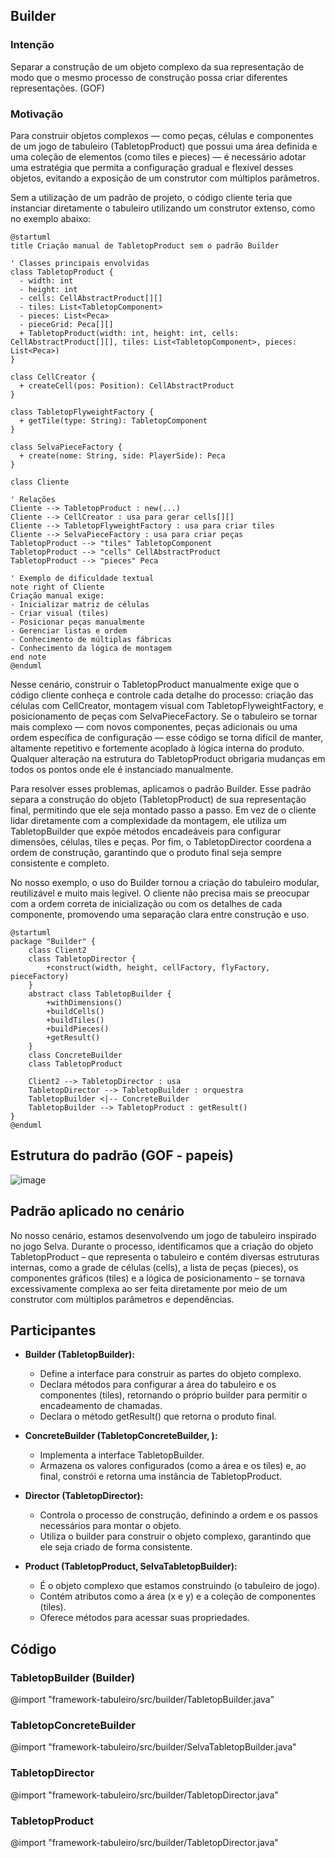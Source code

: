 ## Builder

### Intenção

Separar a construção de um objeto complexo da sua representação de modo que o mesmo processo de construção possa criar diferentes representações.
(GOF)

### Motivação
Para construir objetos complexos — como peças, células e componentes de um jogo de tabuleiro (TabletopProduct) que possui uma área definida e uma coleção de elementos (como tiles e pieces) — é necessário adotar uma estratégia que permita a configuração gradual e flexível desses objetos, evitando a exposição de um construtor com múltiplos parâmetros.

Sem a utilização de um padrão de projeto, o código cliente teria que instanciar diretamente o tabuleiro utilizando um construtor extenso, como no exemplo abaixo:

```plantuml
@startuml
title Criação manual de TabletopProduct sem o padrão Builder

' Classes principais envolvidas
class TabletopProduct {
  - width: int
  - height: int
  - cells: CellAbstractProduct[][]
  - tiles: List<TabletopComponent>
  - pieces: List<Peca>
  - pieceGrid: Peca[][]
  + TabletopProduct(width: int, height: int, cells: CellAbstractProduct[][], tiles: List<TabletopComponent>, pieces: List<Peca>)
}

class CellCreator {
  + createCell(pos: Position): CellAbstractProduct
}

class TabletopFlyweightFactory {
  + getTile(type: String): TabletopComponent
}

class SelvaPieceFactory {
  + create(nome: String, side: PlayerSide): Peca
}

class Cliente

' Relações
Cliente --> TabletopProduct : new(...)
Cliente --> CellCreator : usa para gerar cells[][]
Cliente --> TabletopFlyweightFactory : usa para criar tiles
Cliente --> SelvaPieceFactory : usa para criar peças
TabletopProduct --> "tiles" TabletopComponent
TabletopProduct --> "cells" CellAbstractProduct
TabletopProduct --> "pieces" Peca

' Exemplo de dificuldade textual
note right of Cliente
Criação manual exige:
- Inicializar matriz de células
- Criar visual (tiles)
- Posicionar peças manualmente
- Gerenciar listas e ordem
- Conhecimento de múltiplas fábricas
- Conhecimento da lógica de montagem
end note
@enduml
```

Nesse cenário, construir o TabletopProduct manualmente exige que o código cliente conheça e controle cada detalhe do processo: criação das células com CellCreator, montagem visual com TabletopFlyweightFactory, e posicionamento de peças com SelvaPieceFactory. Se o tabuleiro se tornar mais complexo — com novos componentes, peças adicionais ou uma ordem específica de configuração — esse código se torna difícil de manter, altamente repetitivo e fortemente acoplado à lógica interna do produto. Qualquer alteração na estrutura do TabletopProduct obrigaria mudanças em todos os pontos onde ele é instanciado manualmente.

Para resolver esses problemas, aplicamos o padrão Builder. Esse padrão separa a construção do objeto (TabletopProduct) de sua representação final, permitindo que ele seja montado passo a passo. Em vez de o cliente lidar diretamente com a complexidade da montagem, ele utiliza um TabletopBuilder que expõe métodos encadeáveis para configurar dimensões, células, tiles e peças. Por fim, o TabletopDirector coordena a ordem de construção, garantindo que o produto final seja sempre consistente e completo.

No nosso exemplo, o uso do Builder tornou a criação do tabuleiro modular, reutilizável e muito mais legível. O cliente não precisa mais se preocupar com a ordem correta de inicialização ou com os detalhes de cada componente, promovendo uma separação clara entre construção e uso.

```plantuml
@startuml
package "Builder" {
    class Client2
    class TabletopDirector {
        +construct(width, height, cellFactory, flyFactory, pieceFactory)
    }
    abstract class TabletopBuilder {
        +withDimensions()
        +buildCells()
        +buildTiles()
        +buildPieces()
        +getResult()
    }
    class ConcreteBuilder
    class TabletopProduct

    Client2 --> TabletopDirector : usa
    TabletopDirector --> TabletopBuilder : orquestra
    TabletopBuilder <|-- ConcreteBuilder
    TabletopBuilder --> TabletopProduct : getResult()
}
@enduml
```

## Estrutura do padrão (GOF - papeis)
  ![image](https://github.com/user-attachments/assets/32970d94-00b4-470e-8201-e2aaf3a92a64)


## Padrão aplicado no cenário

No nosso cenário, estamos desenvolvendo um jogo de tabuleiro inspirado no jogo Selva. Durante o processo, identificamos que a criação do objeto TabletopProduct – que representa o tabuleiro e contém diversas estruturas internas, como a grade de células (cells), a lista de peças (pieces), os componentes gráficos (tiles) e a lógica de posicionamento – se tornava excessivamente complexa ao ser feita diretamente por meio de um construtor com múltiplos parâmetros e dependências.


  
## Participantes 

- **Builder (TabletopBuilder):**
  - Define a interface para construir as partes do objeto complexo. 
  - Declara métodos para configurar a área do tabuleiro e os componentes (tiles), retornando o próprio builder para permitir o encadeamento de chamadas.
  - Declara o método getResult() que retorna o produto final.

- **ConcreteBuilder (TabletopConcreteBuilder, ):**
  - Implementa a interface TabletopBuilder.
  - Armazena os valores configurados (como a área e os tiles) e, ao final, constrói e retorna uma instância de TabletopProduct.
  
- **Director (TabletopDirector):**
  - Controla o processo de construção, definindo a ordem e os passos necessários para montar o objeto.
  - Utiliza o builder para construir o objeto complexo, garantindo que ele seja criado de forma consistente.

- **Product (TabletopProduct, SelvaTabletopBuilder):**
  - É o objeto complexo que estamos construindo (o tabuleiro de jogo).
  - Contém atributos como a área (x e y) e a coleção de componentes (tiles).
  - Oferece métodos para acessar suas propriedades.


## Código 

### **TabletopBuilder (Builder)**


@import "framework-tabuleiro/src/builder/TabletopBuilder.java"
### **TabletopConcreteBuilder**

@import "framework-tabuleiro/src/builder/SelvaTabletopBuilder.java"

### **TabletopDirector**

@import "framework-tabuleiro/src/builder/TabletopDirector.java"


### **TabletopProduct**

@import "framework-tabuleiro/src/builder/TabletopDirector.java"